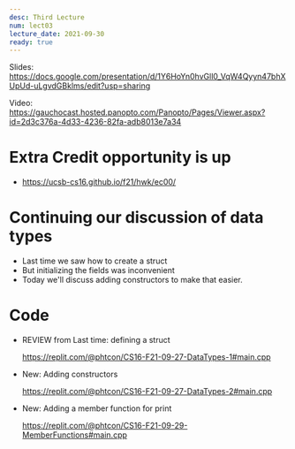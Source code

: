 ```yaml
---
desc: Third Lecture
num: lect03
lecture_date: 2021-09-30
ready: true
---
```



Slides: <https://docs.google.com/presentation/d/1Y6HoYn0hvGll0_VqW4Qyyn47bhXUpUd-uLgvdGBklms/edit?usp=sharing>

Video: <https://gauchocast.hosted.panopto.com/Panopto/Pages/Viewer.aspx?id=2d3c376a-4d33-4236-82fa-adb8013e7a34>

# Extra Credit opportunity is up

* <https://ucsb-cs16.github.io/f21/hwk/ec00/>

# Continuing our discussion of data types

* Last time we saw how to create a struct
* But initializing the fields was inconvenient
* Today we'll discuss adding constructors to make that easier.


# Code

* REVIEW from Last time: defining a struct
  
  <https://replit.com/@phtcon/CS16-F21-09-27-DataTypes-1#main.cpp>
  
* New: Adding constructors
 
  <https://replit.com/@phtcon/CS16-F21-09-27-DataTypes-2#main.cpp>
  
* New: Adding a member function for print

  <https://replit.com/@phtcon/CS16-F21-09-29-MemberFunctions#main.cpp>

